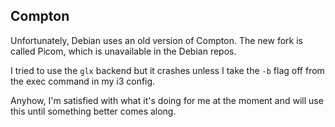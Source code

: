 ## Compton

Unfortunately, Debian uses an old version of Compton. The new fork is called Picom, which is unavailable in the Debian repos.

I tried to use the `glx` backend but it crashes unless I take the `-b` flag off from the exec command in my i3 config.

Anyhow, I'm satisfied with what it's doing for me at the moment and will use this until something better comes along.
